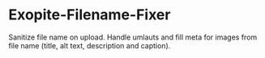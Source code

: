 # Exopite-Filename-Fixer
Sanitize file name on upload. Handle umlauts and fill meta for images from file name (title, alt text, description and caption).
